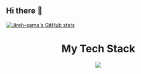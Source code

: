 ## Hi there 👋

[![Jireh-sama's GitHub stats](https://github-readme-stats.vercel.app/api?username=Jireh-sama&show_icons=true&theme=transparent)](https://github.com/Jireh-sama/github-readme-stats)

<!--
**Jireh-sama/Jireh-sama** is a ✨ _special_ ✨ repository because its `README.md` (this file) appears on your GitHub profile.

Here are some ideas to get you started:

- 🔭 I’m currently working on ...
- 🌱 I’m currently learning ...
- 👯 I’m looking to collaborate on ...
- 🤔 I’m looking for help with ...
- 💬 Ask me about ...
- 📫 How to reach me: ...
- 😄 Pronouns: ...
- ⚡ Fun fact: ...
-->

  <h1 align="center">My Tech Stack</h1>
<p align="center">
  <a href="https://go-skill-icons.vercel.app/">
    <img src="https://go-skill-icons.vercel.app/api/icons?i=javascript,css,html,react,tailwindcss" />
  </a>
</p>

